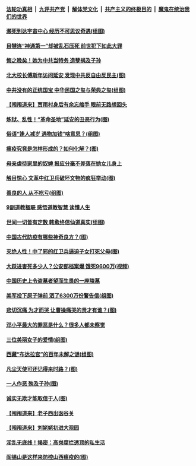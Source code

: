 ####  [法轮功真相](../../../../basic/blob/master/README.md?t=05240001) &nbsp;|&nbsp; [九评共产党](../../../../9ping.md/blob/master/README.md?t=05240001) &nbsp;|&nbsp; [解体党文化](../../../../jtdwh.md/blob/master/README.md?t=05240001)  &nbsp;|&nbsp; [共产主义的终极目的](../../../../gczydzjmd.md/blob/master/README.md?t=05240001) &nbsp;|&nbsp; [魔鬼在统治我们的世界](../../../../mgztzwmdsj.md/blob/master/README.md?t=05240001) 

#### [濒死到达宇宙中心 经历不可思议奇遇(组图)](../pages/prog647/a102854056.md?t=05240001) 

#### [目犍连“神通第一”却被乱石压死 前世犯下如此大罪](../pages/prog647/a102854006.md?t=05240001) 

#### [悔之晚矣！她为中共当特务 造孽祸及子孙](../pages/prog647/a102853993.md?t=05240001) 

#### [北大校长傅斯年访问延安 发现中共反自由反民主(图)](../pages/prog647/a102853297.md?t=05240001) 

#### [中共没有的正统国宝 中华民国之玺与荣典之玺(组图)](../pages/prog647/a102853253.md?t=05240001) 

#### [【闱闱道来】贾雨村身后有余忘缩手 眼前无路想回头](../pages/prog647/a102853132.md?t=05240001) 

#### [炼狱、乱性！“革命圣地”延安的丑恶行为(图)](../pages/prog647/a102852445.md?t=05240001) 

#### [俗语“逢人减岁 遇物加钱”啥意思？(组图)](../pages/prog647/a102852428.md?t=05240001) 

#### [瘟疫究竟是怎样形成的？如何化解？(图)](../pages/prog647/a102852271.md?t=05240001) 

#### [母亲虐待家里的奴婢 报应分毫不差落在她女儿身上](../pages/prog647/a102851194.md?t=05240001) 

#### [触目惊心 文革中红卫兵破坏文物的疯狂举动(图)](../pages/prog647/a102851184.md?t=05240001) 

#### [善良的人 从不吃亏(组图)](../pages/prog647/a102851163.md?t=05240001) 

#### [9副道教楹联 感悟道教智慧 读懂人生](../pages/prog647/a102850598.md?t=05240001) 

#### [世间一切皆有定数 韩愈终信仙道真实(组图)](../pages/prog647/a102850485.md?t=05240001) 

#### [中国古代防疫有哪些神奇良方？(图)](../pages/prog647/a102850460.md?t=05240001) 

#### [灭绝人性！中了邪的红卫兵逼迫子女打死父母(图)](../pages/prog647/a102849573.md?t=05240001) 

#### [大跃进害死多少人？公安部档案爆 饿死9600万(视频)](../pages/prog647/a102849565.md?t=05240001) 

#### [中国历史上令盗墓者望而生畏的一座陵墓](../pages/prog647/a102849342.md?t=05240001) 

#### [美军投下原子弹前 洒了6300万份警告信(组图)](../pages/prog647/a102848367.md?t=05240001) 

#### [悲切沉痛 为才而哭 让曹操痛哭的贤才有谁？(图)](../pages/prog647/a102848357.md?t=05240001) 

#### [邓小平最大的罪恶是什么？很多人都未察觉](../pages/prog647/a102848269.md?t=05240001) 

#### [三位美丽女子的爱情(组图)](../pages/prog647/a102847526.md?t=05240001) 

#### [西藏“布达拉宫”的百年未解之谜(组图)](../pages/prog647/a102846785.md?t=05240001) 

#### [凡尘天使可还记得来时路？(图)](../pages/prog647/a102846751.md?t=05240001) 

#### [一人作恶 殃及子孙(图)](../pages/prog647/a102845847.md?t=05240001) 

#### [诚实无欺才能取信于人(图)](../pages/prog647/a102845840.md?t=05240001) 

#### [【闱闱道来】老子西出函谷关](../pages/prog647/a102845689.md?t=05240001) 

#### [【闱闱道来】刘姥姥初进大观园](../pages/prog647/a102844885.md?t=05240001) 

#### [淫乱无底线！揭密：高岗腐烂透顶的私生活](../pages/prog647/a102844883.md?t=05240001) 

#### [阎锡山是这样来防控山西瘟疫的(图)](../pages/prog647/a102844720.md?t=05240001) 

